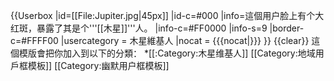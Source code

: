 {{Userbox
  |id=[[File:Jupiter.jpg|45px]]
  |id-c=#000
  |info=<span lang="zh-cn">這個用户脸上有个大红斑，暴露了其是个'''[[木星]]'''人。</span>
  |info-c=#FF0000
  |info-s=9
  |border-c=#FFFF00
  |usercategory = 木星維基人
  |nocat    = {{{nocat|}}}
}}<noinclude>
{{clear}}
這個模版會把你加入到以下的分類：
*[[:Category:木星维基人]]
[[Category:地域用戶框模板]]
[[Category:幽默用户框模板]]
</noinclude>